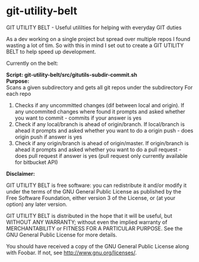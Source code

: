 # git-utility-belt
GIT UTILITY BELT - Useful utililties for helping with everyday GIT duties


As a dev working on a single project but spread over multiple repos I found wasting a lot of tim. So with this in mind I set out to create a GIT UTILITY BELT to help speed up development.

Currently on the belt:

<b>Script: git-utility-belt/src/gitutils-subdir-commit.sh</b><br />
<b>Purpose:</b><br />
Scans a given subdirectory and gets all git repos under the subdirectory
For each repo
1. Checks if any uncommitted changes (dif between local and origin). If any uncommited changes where found it prompts and asked whether you want to commit - commits if your answer is yes
2. Check if any local/branch is ahead of origin/branch. If local/branch is ahead it prompts and asked whether you want to do a origin push - does origin push if answer is yes
3. Check if any origin/branch is ahead of origin/master. If origin/branch is ahead it prompts and asked whether you want to do a pull request - does pull request if answer is yes (pull  request only currently available for bitbucket API)


<b>Disclaimer:</b><br />

GIT UTILITY BELT is free software: you can redistribute it and/or modify
it under the terms of the GNU General Public License as published by
the Free Software Foundation, either version 3 of the License, or
(at your option) any later version.

 GIT UTILITY BELT is distributed in the hope that it will be useful,
 but WITHOUT ANY WARRANTY; without even the implied warranty of
 MERCHANTABILITY or FITNESS FOR A PARTICULAR PURPOSE.  See the
 GNU General Public License for more details.

 You should have received a copy of the GNU General Public License
 along with Foobar.  If not, see <http://www.gnu.org/licenses/>.
